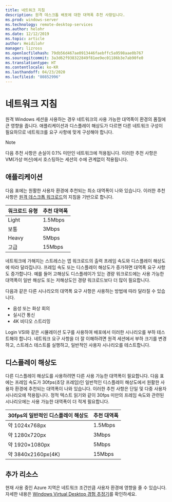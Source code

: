 ```yaml
---
title: 네트워크 지침
description: 원격 데스크톱 배포에 대한 대역폭 추천 사항입니다.
ms.prod: windows-server
ms.technology: remote-desktop-services
ms.author: helohr
ms.date: 12/12/2019
ms.topic: article
author: Heidilohr
manager: lizross
ms.openlocfilehash: 79db56d467ae0913446faebffc5a9598aae0b767
ms.sourcegitcommit: 3a3d62f938322849f81ee9ec01186b3e7ab90fe0
ms.translationtype: HT
ms.contentlocale: ko-KR
ms.lasthandoff: 04/23/2020
ms.locfileid: "80852996"
---
```

# <a name="network-guidance"></a>네트워크 지침

원격 Windows 세션을 사용하는 경우 네트워크의 사용 가능한 대역폭이 환경의 품질에 큰 영향을 줍니다. 애플리케이션과 디스플레이 해상도가 다르면 다른 네트워크 구성이 필요하므로 네트워크를 요구 사항에 맞게 구성해야 합니다.

>[!NOTE]
>다음 추천 사항은 손실이 0.1% 미만인 네트워크에 적용됩니다. 이러한 추천 사항은 VM(가상 머신)에서 호스팅하는 세션의 수에 관계없이 적용됩니다.

## <a name="applications"></a>애플리케이션

다음 표에는 원활한 사용자 환경에 추천되는 최소 대역폭이 나와 있습니다. 이러한 추천 사항은 [원격 데스크톱 워크로드](remote-desktop-workloads.md)의 지침을 기반으로 합니다.

| 워크로드 유형   | 추천 대역폭 |
|-----------------|-----------------------|
| Light           | 1.5Mbps              |
| 보통          | 3Mbps                |
| Heavy           | 5Mbps                |
| 고급           | 15Mbps               |

네트워크에 가해지는 스트레스는 앱 워크로드의 출력 프레임 속도와 디스플레이 해상도에 따라 달라집니다. 프레임 속도 또는 디스플레이 해상도가 증가하면 대역폭 요구 사항도 증가합니다. 예를 들어 고해상도 디스플레이가 있는 경량 워크로드에는 사용 가능한 대역폭이 일반 해상도 또는 저해상도인 경량 워크로드보다 더 많이 필요합니다.

다음과 같은 다른 시나리오의 대역폭 요구 사항은 사용하는 방법에 따라 달라질 수 있습니다.

- 음성 또는 화상 회의
- 실시간 통신
- 4K 비디오 스트리밍

Login VSI와 같은 시뮬레이션 도구를 사용하여 배포에서 이러한 시나리오를 부하 테스트해야 합니다. 네트워크 요구 사항을 더 잘 이해하려면 원격 세션에서 부하 크기를 변경하고, 스트레스 테스트를 실행하고, 일반적인 사용자 시나리오를 테스트합니다.

## <a name="display-resolutions"></a>디스플레이 해상도

다른 디스플레이 해상도를 사용하려면 다른 사용 가능한 대역폭이 필요합니다. 다음 표에는 프레임 속도가 30fps(초당 프레임)인 일반적인 디스플레이 해상도에서 원활한 사용자 환경에 추천되는 대역폭이 나와 있습니다. 이러한 추천 사항은 단일 및 다중 사용자 시나리오에 적용됩니다. 정적 텍스트 읽기와 같이 30fps 미만의 프레임 속도와 관련된 시나리오에는 사용 가능한 대역폭이 더 적게 필요합니다.

| 30fps의 일반적인 디스플레이 해상도    | 추천 대역폭 |
|------------------------------------------|-----------------------|
| 약 1024x768px                      | 1.5Mbps              |
| 약 1280x720px                      | 3Mbps                |
| 약 1920×1080px                     | 5Mbps                |
| 약 3840x2160px(4K)                | 15Mbps               |

## <a name="additional-resources"></a>추가 리소스

현재 사용 중인 Azure 지역은 네트워크 조건만큼 사용자 환경에 영향을 줄 수 있습니다. 자세한 내용은 [Windows Virtual Desktop 경험 추정기](https://azure.microsoft.com/services/virtual-desktop/assessment/)를 확인하세요.
